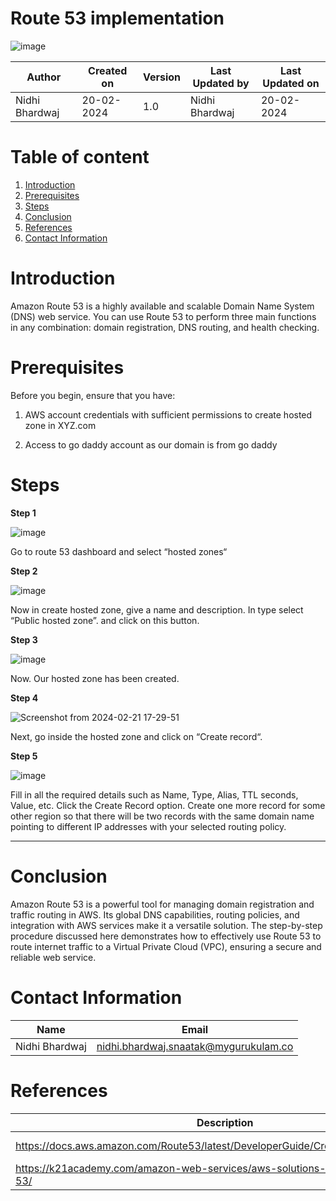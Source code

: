 # Route 53 implementation



![image](https://github.com/CodeOps-Hub/Documentation/assets/156644891/aaa2bb4c-2296-4620-a24f-aabd5d05432f)








| Author                                                           | Created on  | Version    | Last Updated by | Last Updated on |
| ---------------------------------------------------------------- | ----------- | ---------- | --------------- | --------------- |
| Nidhi Bhardwaj                                                    | 20-02-2024  | 1.0        | Nidhi Bhardwaj   | 20-02-2024      |




# Table of content 

1. [Introduction](#Introduction)
2. [Prerequisites](#Prerequisites)
3. [Steps](#Steps)
4. [Conclusion](#Conclusion) 
5. [References](#References)
6. [Contact Information](#Contact-Information)


# Introduction 

Amazon Route 53 is a highly available and scalable Domain Name System (DNS) web service. You can use Route 53 to perform three main functions in any combination: domain registration, DNS routing, and health checking.



# Prerequisites 

Before you begin, ensure that you have:

1. AWS account credentials with sufficient permissions to create hosted zone in XYZ.com

2. Access to go daddy account as our domain is from go daddy




# Steps


**Step 1**





![image](https://github.com/CodeOps-Hub/Documentation/assets/156644891/c0cdb81f-7d3c-4217-9aa4-ffec7b8ca1a7)



Go to route 53 dashboard and select “hosted zones“




**Step 2**



![image](https://github.com/CodeOps-Hub/Documentation/assets/156644891/0d6b26a7-5b57-468d-810d-288a8765c745)



Now in create hosted zone, give a name and description. In type select “Public hosted zone”. and click on this button. 




**Step 3**




![image](https://github.com/CodeOps-Hub/Documentation/assets/156644891/5a191e74-7f7a-46fa-a3d0-730302f0d8f0)





Now. Our hosted zone has been created. 


**Step 4**




![Screenshot from 2024-02-21 17-29-51](https://github.com/CodeOps-Hub/Documentation/assets/156644891/f072ff1d-c5f6-4d1e-9e9a-324333d87f25)





Next, go inside the hosted zone and click on “Create record“. 




**Step 5**





![image](https://github.com/CodeOps-Hub/Documentation/assets/156644891/4e810e80-3132-4143-a49a-a38c5c1be4be)




 Fill in all the required details such as Name, Type, Alias, TTL seconds, Value, etc. Click the Create Record option. Create one more record for some other region so that there will be two records with the same domain name pointing to different IP addresses with your selected routing policy.


***


# Conclusion


Amazon Route 53 is a powerful tool for managing domain registration and traffic routing in AWS. Its global DNS capabilities, routing policies, and integration with AWS services make it a versatile solution. The step-by-step procedure discussed here demonstrates how to effectively use Route 53 to route internet traffic to a Virtual Private Cloud (VPC), ensuring a secure and reliable web service.




# Contact Information

|     Name         | Email  |
| -----------------| ------------------------------------ |
| Nidhi Bhardwaj    | nidhi.bhardwaj.snaatak@mygurukulam.co |




# References 


| Description                  | References  |
| ------------------------ | ---------------------------------------------|
|https://docs.aws.amazon.com/Route53/latest/DeveloperGuide/CreatingHostedZone.html|officaial documentation |
|https://k21academy.com/amazon-web-services/aws-solutions-architect/aws-route-53/|Setup Document|
